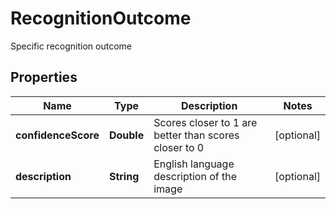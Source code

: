 

# RecognitionOutcome

Specific recognition outcome
## Properties

Name | Type | Description | Notes
------------ | ------------- | ------------- | -------------
**confidenceScore** | **Double** | Scores closer to 1 are better than scores closer to 0 |  [optional]
**description** | **String** | English language description of the image |  [optional]



